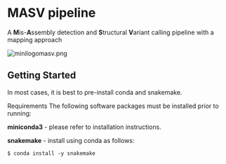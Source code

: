 # MASV pipeline
A **M**is-**A**ssembly detection and **S**tructural **V**ariant calling pipeline with a mapping approach

![minilogomasv.png](https://github.com/Dfupa/MASV-pipeline/blob/master/minilogomsv.png)

## Getting Started
In most cases, it is best to pre-install conda and snakemake. 

Requirements
The following software packages must be installed prior to running:

**miniconda3** - please refer to installation instructions.

**snakemake** - install using conda as follows:
```Shell
$ conda install -y snakemake
```

